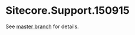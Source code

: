 # Sitecore.Support.150915

See [master branch](https://github.com/sitecoresupport/Sitecore.Support.150915) for details.